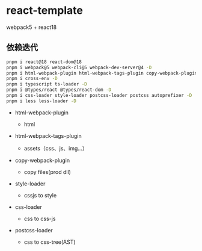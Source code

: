 # react-template

webpack5 + react18

## 依赖迭代

```bash
pnpm i react@18 react-dom@18
pnpm i webpack@5 webpack-cli@5 webpack-dev-server@4 -D
pnpm i html-webpack-plugin html-webpack-tags-plugin copy-webpack-plugin -D
pnpm i cross-env -D
pnpm i typescript ts-loader -D
pnpm i @types/react @types/react-dom -D
pnpm i css-loader style-loader postcss-loader postcss autoprefixer -D
pnpm i less less-loader -D
```

+ html-webpack-plugin
  + html
+ html-webpack-tags-plugin
  + assets（css、js、img...）
+ copy-webpack-plugin
  + copy files(prod dll)

+ style-loader
  + cssjs to style
+ css-loader
  + css to css-js
+ postcss-loader
  + css to css-tree(AST)